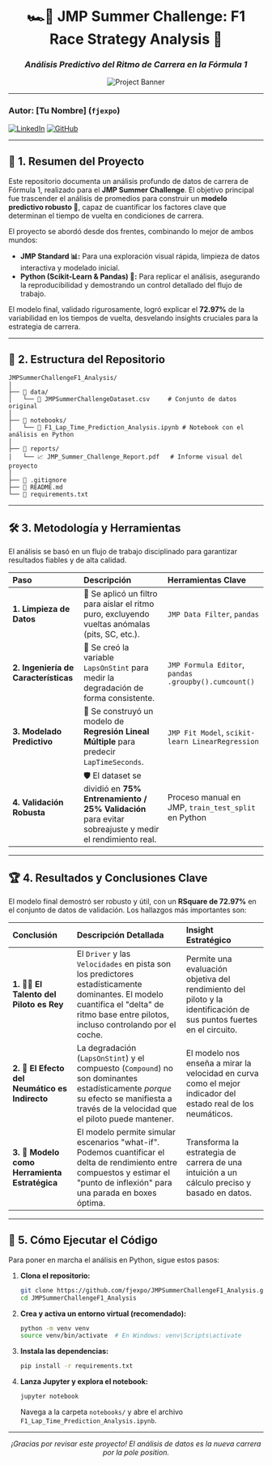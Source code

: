 <div align="center">

# 🏎️💨 JMP Summer Challenge: F1 Race Strategy Analysis 🏁

### _Análisis Predictivo del Ritmo de Carrera en la Fórmula 1_

</div>

<div align="center">

<!-- Banner: Crea una imagen de 1280x400px, súbela a imgur.com o similar y pega el enlace aquí -->
<img src="https://i.imgur.com/your-banner-image.png" alt="Project Banner">

</div>

---

### **Autor: [Tu Nombre] (`fjexpo`)**
[![LinkedIn](https://img.shields.io/badge/LinkedIn-fjexpo-blue?style=flat&logo=linkedin)](https://www.linkedin.com/in/tu-perfil/)  [![GitHub](https://img.shields.io/badge/GitHub-fjexpo-lightgrey?style=flat&logo=github)](https://github.com/fjexpo)

---

## 🎯 1. Resumen del Proyecto

Este repositorio documenta un análisis profundo de datos de carrera de Fórmula 1, realizado para el **JMP Summer Challenge**. El objetivo principal fue trascender el análisis de promedios para construir un **modelo predictivo robusto 🤖**, capaz de cuantificar los factores clave que determinan el tiempo de vuelta en condiciones de carrera.

El proyecto se abordó desde dos frentes, combinando lo mejor de ambos mundos:

*   **JMP Standard 📊:** Para una exploración visual rápida, limpieza de datos interactiva y modelado inicial.
*   **Python (Scikit-Learn & Pandas) 🐍:** Para replicar el análisis, asegurando la reproducibilidad y demostrando un control detallado del flujo de trabajo.

El modelo final, validado rigurosamente, logró explicar el **72.97%** de la variabilidad en los tiempos de vuelta, desvelando insights cruciales para la estrategia de carrera.

---

## 📂 2. Estructura del Repositorio

```
JMPSummerChallengeF1_Analysis/
│
├── 📁 data/
│   └── 📄 JMPSummerChallengeDataset.csv     # Conjunto de datos original
│
├── 📁 notebooks/
│   └── 📓 F1_Lap_Time_Prediction_Analysis.ipynb # Notebook con el análisis en Python
│
├── 📁 reports/
│   └── 📈 JMP_Summer_Challenge_Report.pdf   # Informe visual del proyecto
│
├── 📄 .gitignore
├── 📄 README.md
└── 📄 requirements.txt
```

---

## 🛠️ 3. Metodología y Herramientas

El análisis se basó en un flujo de trabajo disciplinado para garantizar resultados fiables y de alta calidad.

| Paso | Descripción | Herramientas Clave |
| :--- | :--- | :--- |
| **1. Limpieza de Datos** | 🧹 Se aplicó un filtro para aislar el ritmo puro, excluyendo vueltas anómalas (pits, SC, etc.). | `JMP Data Filter`, `pandas` |
| **2. Ingeniería de Características** | 🔬 Se creó la variable `LapsOnStint` para medir la degradación de forma consistente. | `JMP Formula Editor`, `pandas .groupby().cumcount()` |
| **3. Modelado Predictivo** | 🧠 Se construyó un modelo de **Regresión Lineal Múltiple** para predecir `LapTimeSeconds`. | `JMP Fit Model`, `scikit-learn LinearRegression` |
| **4. Validación Robusta** | 🛡️ El dataset se dividió en **75% Entrenamiento / 25% Validación** para evitar sobreajuste y medir el rendimiento real. | Proceso manual en JMP, `train_test_split` en Python |

---

## 🏆 4. Resultados y Conclusiones Clave

El modelo final demostró ser robusto y útil, con un **RSquare de 72.97%** en el conjunto de datos de validación. Los hallazgos más importantes son:

| Conclusión | Descripción Detallada | Insight Estratégico |
| :--- | :--- | :--- |
| **1. 👨‍✈️ El Talento del Piloto es Rey** | El `Driver` y las `Velocidades` en pista son los predictores estadísticamente dominantes. El modelo cuantifica el "delta" de ritmo base entre pilotos, incluso controlando por el coche. | Permite una evaluación objetiva del rendimiento del piloto y la identificación de sus puntos fuertes en el circuito. |
| **2. 🛞 El Efecto del Neumático es Indirecto** | La degradación (`LapsOnStint`) y el compuesto (`Compound`) no son dominantes estadísticamente *porque* su efecto se manifiesta a través de la velocidad que el piloto puede mantener. | El modelo nos enseña a mirar la velocidad en curva como el mejor indicador del estado real de los neumáticos. |
| **3. 🧠 Modelo como Herramienta Estratégica** | El modelo permite simular escenarios "what-if". Podemos cuantificar el delta de rendimiento entre compuestos y estimar el "punto de inflexión" para una parada en boxes óptima. | Transforma la estrategia de carrera de una intuición a un cálculo preciso y basado en datos. |

---

## 🚀 5. Cómo Ejecutar el Código

Para poner en marcha el análisis en Python, sigue estos pasos:

1.  **Clona el repositorio:**
    ```bash
    git clone https://github.com/fjexpo/JMPSummerChallengeF1_Analysis.git
    cd JMPSummerChallengeF1_Analysis
    ```

2.  **Crea y activa un entorno virtual (recomendado):**
    ```bash
    python -m venv venv
    source venv/bin/activate  # En Windows: venv\Scripts\activate
    ```

3.  **Instala las dependencias:**
    ```bash
    pip install -r requirements.txt
    ```

4.  **Lanza Jupyter y explora el notebook:**
    ```bash
    jupyter notebook
    ```
    Navega a la carpeta `notebooks/` y abre el archivo `F1_Lap_Time_Prediction_Analysis.ipynb`.

---
<div align="center">

_¡Gracias por revisar este proyecto! El análisis de datos es la nueva carrera por la pole position._

</div>
